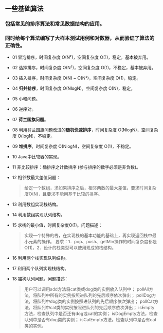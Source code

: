 ## 一些基础算法
### 包括常见的排序算法和常见数据结构的应用。
### 同时给每个算法编写了大样本测试用例和对数器，从而验证了算法的正确性。

- 01 冒泡排序，时间复杂度 O(N²)，空间复杂度 O(1)，稳定，基本被弃用。

- 02 选择排序，时间复杂度 O(N²)，空间复杂度 O(1)，不稳定，基本被弃用。

- 03 插入排序，时间复杂度 O(N) ~ O(N²)，空间复杂度 O(1)，稳定。

- 04 **归并排序**，时间复杂度 O(NlogN)，空间复杂度 O(N)，稳定。

- 05 小和问题。

- 06 逆序对。

- 07 **荷兰国旗问题**。

- 08 利用荷兰国旗问题改进的**随机快速排序**，时间复杂度 O(NlogN)，空间复杂度 O(logN)，不稳定。

- 09 **堆排序**，时间复杂度 O(NlogN)，空间复杂度 O(1)，不稳定。

- 10 Java中比较器的实现。

- 11 非比较排序：桶排序之计数排序 (参与排序的数字必须是非负数)。

- 12 相邻数最大差值问题：

  > 给定一个数组，求如果排序之后，相邻两数的最大差值，要求时间复杂度O(N)，且要求不能用基于比较的排序。

- 13 利用数组实现栈结构。

- 14 利用数组实现队列结构。

- 15 求栈的最小值，时间复杂度O(1)。问题描述：
  > 实现一个特殊的栈，在实现栈的基本功能的基础上，再实现返回栈中最小元素的操作。
  要求：1．pop、push、getMin操作的时间复杂度都是O(1)。2．设计的栈类型可以使用现成的栈结构。
  
- 16 利用两个栈实现队列结构。

- 17 利用两个队列实现栈结构。

- 18 猫狗队列问题。问题描述：
  > 用户可以调用add方法将cat类或dog类的实例放入队列中；
  > pollAll方法，将队列中所有的实例按照进队列的先后顺序依次弹出；
  > pollDog方法，将队列中dog类的实例按照进队列的先后顺序依次弹出；
  > pollCat方法，将队列中cat类的实例按照进队列的先后顺序依次弹出；
  > isEmpty方法，检查队列中是否还有dog或cat的实例； 
  > isDogEmpty方法，检查队列中是否有dog类的实例；
  > isCatEmpty方法，检查队列中是否有cat类的实例。